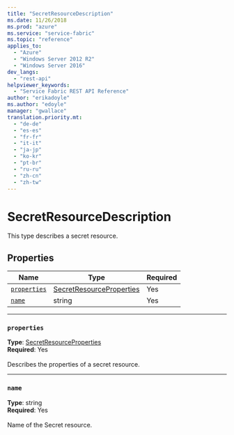 ```yaml
---
title: "SecretResourceDescription"
ms.date: 11/26/2018
ms.prod: "azure"
ms.service: "service-fabric"
ms.topic: "reference"
applies_to: 
  - "Azure"
  - "Windows Server 2012 R2"
  - "Windows Server 2016"
dev_langs: 
  - "rest-api"
helpviewer_keywords: 
  - "Service Fabric REST API Reference"
author: "erikadoyle"
ms.author: "edoyle"
manager: "gwallace"
translation.priority.mt: 
  - "de-de"
  - "es-es"
  - "fr-fr"
  - "it-it"
  - "ja-jp"
  - "ko-kr"
  - "pt-br"
  - "ru-ru"
  - "zh-cn"
  - "zh-tw"
---
```

# SecretResourceDescription

This type describes a secret resource.

## Properties
| Name | Type | Required |
| --- | --- | --- |
| [`properties`](#properties) | [SecretResourceProperties](sfclient-v64-model-secretresourcepropertiesbase.md) | Yes |
| [`name`](#name) | string | Yes |

____
### `properties`
__Type__: [SecretResourceProperties](sfclient-v64-model-secretresourcepropertiesbase.md) <br/>
__Required__: Yes<br/>
<br/>
Describes the properties of a secret resource.

____
### `name`
__Type__: string <br/>
__Required__: Yes<br/>
<br/>
Name of the Secret resource.
